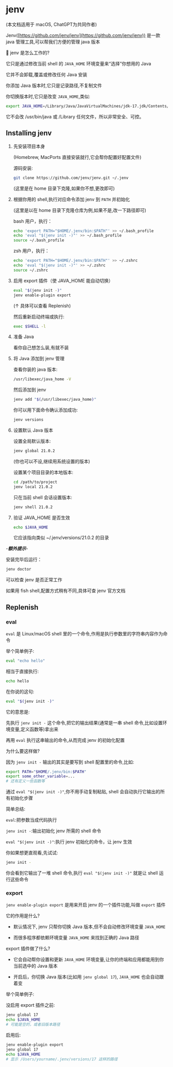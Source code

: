 # jenv

(本文档适用于 macOS, ChatGPT为共同作者)

Jenv([https://github.com/jenv/jenv](https://github.com/jenv/jenv)) 是一款 java 管理工具,可以帮我们方便的管理 java 版本

📌 jenv 是怎么工作的?

它只是通过修改当前 shell 的 `JAVA_HOME` 环境变量来“选择”你想用的 Java

它并不会卸载,覆盖或修改任何 Java 安装

你添加 Java 版本时,它只是记录路径,不复制文件

你切换版本时,它只是改变 `JAVA_HOME`,类似:

```zsh
export JAVA_HOME=/Library/Java/JavaVirtualMachines/jdk-17.jdk/Contents/Home
```

它不会改 /usr/bin/java 或 /Library 任何文件，所以非常安全、可控。

## Installing jenv

1. 先安装项目本身

   (Homebrew, MacPorts 直接安装就行,它会帮你配置好配置文件)

   源码安装:

   ```zsh
   git clone https://github.com/jenv/jenv.git ~/.jenv
   ```

   (这里是在 home 目录下克隆,如果你不想,更改即可)

2. 根据你用的 shell,执行对应命令添加 jenv 到 `PATH` 并初始化

   (这里是以在 home 目录下克隆仓库为例,如果不是,改一下路径即可)

   bash 用户，执行：

     ```zsh
     echo 'export PATH="$HOME/.jenv/bin:$PATH"' >> ~/.bash_profile
     echo 'eval "$(jenv init -)"' >> ~/.bash_profile
     source ~/.bash_profile
     ```

   zsh 用户，执行：

   ```zsh
   echo 'export PATH="$HOME/.jenv/bin:$PATH"' >> ~/.zshrc
   echo 'eval "$(jenv init -)"' >> ~/.zshrc
   source ~/.zshrc
   ```

1. 启用 export 插件（使 JAVA_HOME 能自动切换）

   ```zsh
   eval "$(jenv init -)"
   jenv enable-plugin export
   ```

   (↑ 具体可以查看 Replenish)

   然后重新启动终端或执行:

   ```zsh
   exec $SHELL -l
   ```

2. 准备 Java

   看你自己想怎么装,有就不装

3. 将 Java 添加到 jenv 管理

   查看你装的 java 版本:
   
   ```zsh
   /usr/libexec/java_home -V
   ```

   然后添加到 jenv

   ```zsh
   jenv add "$(/usr/libexec/java_home)"
   ```

   你可以用下面命令确认添加成功:

   ```zsh
   jenv versions
   ```

4. 设置默认 Java 版本

   设置全局默认版本:

   ```zsh
   jenv global 21.0.2
   ```

   (你也可以不设,继续用系统设置的版本)

   设置某个项目目录的本地版本:

   ```zsh
   cd /path/to/project
   jenv local 21.0.2
   ```

   只在当前 shell 会话设置版本:

   ```zsh
   jenv shell 21.0.2
   ```

5. 验证 JAVA_HOME 是否生效

   ```zsh
   echo $JAVA_HOME
   ```

   它应该指向类似 ~/.jenv/versions/21.0.2 的目录

-***额外提示***-

安装完毕后运行：

```zsh
jenv doctor
```

可以检查 jenv 是否正常工作

如果用 fish shell,配置方式稍有不同,具体可查 jenv 官方文档


## Replenish

### eval

`eval` 是 Linux/macOS shell 里的一个命令,作用是执行参数里的字符串内容作为命令

举个简单例子:

```zsh
eval "echo hello"
```

相当于直接执行:

```zsh
echo hello
```

在你说的这句:

```zsh
eval "$(jenv init -)"
```

它的意思是:

先执行 `jenv init -` 这个命令,把它的输出结果(通常是一串 shell 命令,比如设置环境变量,定义函数等)拿出来

再用 `eval` 执行这串输出的命令,从而完成 jenv 的初始化配置

为什么要这样做?

因为 `jenv init -` 输出的其实是要写到 shell 配置里的命令,比如:

```zsh
export PATH="$HOME/.jenv/bin:$PATH"
export some_other_variable=...
# 还有定义一些函数等
```

通过 `eval "$(jenv init -)"`,你不用手动复制粘贴, shell 会自动执行它输出的所有初始化步骤

简单总结:

`eval`:把参数当成代码执行

`jenv init -`:输出初始化 jenv 所需的 shell 命令

`eval "$(jenv init -)"`:执行 jenv 初始化的命令，让 jenv 生效

你如果想更直观看,先试试:

```zsh
jenv init -
```

你会看到它输出了一堆 shell 命令,执行 `eval "$(jenv init -)"` 就是让 shell 运行这些命令

### export

`jenv enable-plugin export` 是用来开启 jenv 的一个插件功能,叫做 `export` 插件

它的作用是什么?

* 默认情况下, jenv 只帮你切换 Java 版本,但不会自动修改环境变量 `JAVA_HOME`

* 而很多程序都依赖环境变量 `JAVA_HOME` 来找到正确的 Java 路径

export 插件做了什么?

* 它会自动帮你设置和更新 `JAVA_HOME` 环境变量,让你的终端和应用都能用到你当前选中的 Java 版本

* 开启后，你切换 Java 版本(比如用 `jenv global 17`), `JAVA_HOME` 也会自动跟着变

举个简单例子:

没启用 export 插件之前:

```zsh
jenv global 17
echo $JAVA_HOME
# 可能是空的，或者旧版本路径
```

启用后:

```zsh
jenv enable-plugin export
jenv global 17
echo $JAVA_HOME
# 显示 /Users/yourname/.jenv/versions/17 这样的路径
```

